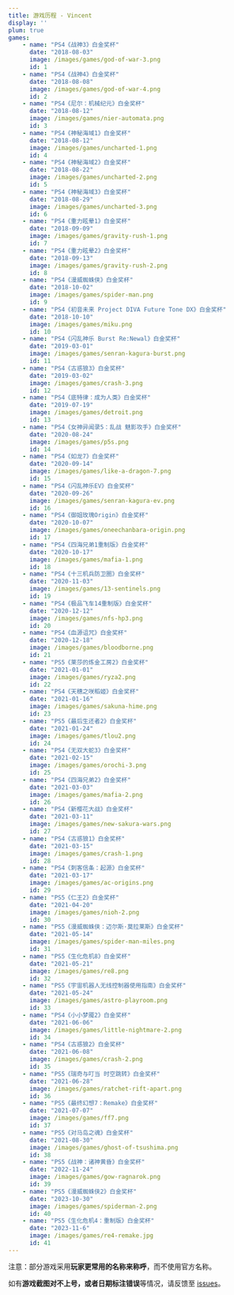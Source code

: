 ```yaml
---
title: 游戏历程 - Vincent
display: ''
plum: true
games:
    - name: "PS4《战神3》白金奖杯"
      date: "2018-08-03"
      image: /images/games/god-of-war-3.png
      id: 1
    - name: "PS4《战神4》白金奖杯"
      date: "2018-08-08"
      image: /images/games/god-of-war-4.png
      id: 2
    - name: "PS4《尼尔：机械纪元》白金奖杯"
      date: "2018-08-12"
      image: /images/games/nier-automata.png
      id: 3
    - name: "PS4《神秘海域1》白金奖杯"
      date: "2018-08-12"
      image: /images/games/uncharted-1.png
      id: 4
    - name: "PS4《神秘海域2》白金奖杯"
      date: "2018-08-22"
      image: /images/games/uncharted-2.png
      id: 5
    - name: "PS4《神秘海域3》白金奖杯"
      date: "2018-08-29"
      image: /images/games/uncharted-3.png
      id: 6
    - name: "PS4《重力眩晕1》白金奖杯"
      date: "2018-09-09"
      image: /images/games/gravity-rush-1.png
      id: 7
    - name: "PS4《重力眩晕2》白金奖杯"
      date: "2018-09-13"
      image: /images/games/gravity-rush-2.png
      id: 8
    - name: "PS4《漫威蜘蛛侠》白金奖杯"
      date: "2018-10-02"
      image: /images/games/spider-man.png
      id: 9
    - name: "PS4《初音未来 Project DIVA Future Tone DX》白金奖杯"
      date: "2018-10-10"
      image: /images/games/miku.png
      id: 10
    - name: "PS4《闪乱神乐 Burst Re:Newal》白金奖杯"
      date: "2019-03-01"
      image: /images/games/senran-kagura-burst.png
      id: 11
    - name: "PS4《古惑狼3》白金奖杯"
      date: "2019-03-02"
      image: /images/games/crash-3.png
      id: 12
    - name: "PS4《底特律：成为人类》白金奖杯"
      date: "2019-07-19"
      image: /images/games/detroit.png
      id: 13
    - name: "PS4《女神异闻录5：乱战 魅影攻手》白金奖杯"
      date: "2020-08-24"
      image: /images/games/p5s.png
      id: 14
    - name: "PS4《如龙7》白金奖杯"
      date: "2020-09-14"
      image: /images/games/like-a-dragon-7.png
      id: 15
    - name: "PS4《闪乱神乐EV》白金奖杯"
      date: "2020-09-26"
      image: /images/games/senran-kagura-ev.png
      id: 16
    - name: "PS4《御姐玫瑰Origin》白金奖杯"
      date: "2020-10-07"
      image: /images/games/oneechanbara-origin.png
      id: 17
    - name: "PS4《四海兄弟1重制版》白金奖杯"
      date: "2020-10-17"
      image: /images/games/mafia-1.png
      id: 18
    - name: "PS4《十三机兵防卫圈》白金奖杯"
      date: "2020-11-03"
      image: /images/games/13-sentinels.png
      id: 19
    - name: "PS4《极品飞车14重制版》白金奖杯"
      date: "2020-12-12"
      image: /images/games/nfs-hp3.png
      id: 20
    - name: "PS4《血源诅咒》白金奖杯"
      date: "2020-12-18"
      image: /images/games/bloodborne.png
      id: 21
    - name: "PS5《莱莎的炼金工房2》白金奖杯"
      date: "2021-01-01"
      image: /images/games/ryza2.png
      id: 22
    - name: "PS4《天穗之咲稻姬》白金奖杯"
      date: "2021-01-16"
      image: /images/games/sakuna-hime.png
      id: 23
    - name: "PS5《最后生还者2》白金奖杯"
      date: "2021-01-24"
      image: /images/games/tlou2.png
      id: 24
    - name: "PS4《无双大蛇3》白金奖杯"
      date: "2021-02-15"
      image: /images/games/orochi-3.png
      id: 25
    - name: "PS4《四海兄弟2》白金奖杯"
      date: "2021-03-03"
      image: /images/games/mafia-2.png
      id: 26
    - name: "PS4《新樱花大战》白金奖杯"
      date: "2021-03-11"
      image: /images/games/new-sakura-wars.png
      id: 27
    - name: "PS4《古惑狼1》白金奖杯"
      date: "2021-03-15"
      image: /images/games/crash-1.png
      id: 28
    - name: "PS4《刺客信条：起源》白金奖杯"
      date: "2021-03-17"
      image: /images/games/ac-origins.png
      id: 29
    - name: "PS5《仁王2》白金奖杯"
      date: "2021-04-20"
      image: /images/games/nioh-2.png
      id: 30
    - name: "PS5《漫威蜘蛛侠：迈尔斯·莫拉莱斯》白金奖杯"
      date: "2021-05-14"
      image: /images/games/spider-man-miles.png
      id: 31
    - name: "PS5《生化危机8》白金奖杯"
      date: "2021-05-21"
      image: /images/games/re8.png
      id: 32
    - name: "PS5《宇宙机器人无线控制器使用指南》白金奖杯"
      date: "2021-05-24"
      image: /images/games/astro-playroom.png
      id: 33
    - name: "PS4《小小梦魇2》白金奖杯"
      date: "2021-06-06"
      image: /images/games/little-nightmare-2.png
      id: 34
    - name: "PS4《古惑狼2》白金奖杯"
      date: "2021-06-08"
      image: /images/games/crash-2.png
      id: 35
    - name: "PS5《瑞奇与叮当 时空跳转》白金奖杯"
      date: "2021-06-28"
      image: /images/games/ratchet-rift-apart.png
      id: 36
    - name: "PS5《最终幻想7：Remake》白金奖杯"
      date: "2021-07-07"
      image: /images/games/ff7.png
      id: 37
    - name: "PS5《对马岛之魂》白金奖杯"
      date: "2021-08-30"
      image: /images/games/ghost-of-tsushima.png
      id: 38
    - name: "PS5《战神：诸神黄昏》白金奖杯"
      date: "2022-11-24"
      image: /images/games/gow-ragnarok.png
      id: 39
    - name: "PS5《漫威蜘蛛侠2》白金奖杯"
      date: "2023-10-30"
      image: /images/games/spiderman-2.png
      id: 40
    - name: "PS5《生化危机4：重制版》白金奖杯"
      date: "2023-11-6"
      image: /images/games/re4-remake.jpg
      id: 41
---
```


<SubNav />

<p>注意：部分游戏采用<b>玩家更常用的名称来称呼</b>，而不使用官方名称。</p>

<p>
  <span>如有<b>游戏截图对不上号，或者日期标注错误</b>等情况，请反馈至</span>
  <span>
    <a href="https://github.com/Vincent-the-gamer/vincent/issues" target="_blank">issues</a>。
  </span>
</p>
<ListGames :games="frontmatter.games.reverse()"/>
